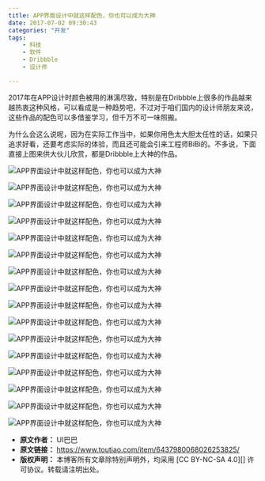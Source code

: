 ```yaml
---
title: APP界面设计中就这样配色，你也可以成为大神
date: 2017-07-02 09:30:43
categories: "开发"
tags:
	- 科技
	- 软件
	- Dribbble
	- 设计师

---
```


2017年在APP设计时颜色被用的淋漓尽致，特别是在Dribbble上很多的作品越来越热衷这种风格，可以看成是一种趋势吧，不过对于咱们国内的设计师朋友来说，这些作品的配色可以多借鉴学习，但千万不可一味照搬。

为什么会这么说呢，因为在实际工作当中，如果你用色太大胆太任性的话，如果只追求好看，还要考虑实际的体验，而且还可能会引来工程师BiBi的。不多说，下面直接上图来供大伙儿欣赏，都是Dribbble上大神的作品。

![APP界面设计中就这样配色，你也可以成为大神][APP]

![APP界面设计中就这样配色，你也可以成为大神][APP 1]

![APP界面设计中就这样配色，你也可以成为大神][APP 2]

![APP界面设计中就这样配色，你也可以成为大神][APP 3]

![APP界面设计中就这样配色，你也可以成为大神][APP 4]

![APP界面设计中就这样配色，你也可以成为大神][APP 5]

![APP界面设计中就这样配色，你也可以成为大神][APP 6]

![APP界面设计中就这样配色，你也可以成为大神][APP 7]

![APP界面设计中就这样配色，你也可以成为大神][APP 8]

![APP界面设计中就这样配色，你也可以成为大神][APP 9]

![APP界面设计中就这样配色，你也可以成为大神][APP 10]

![APP界面设计中就这样配色，你也可以成为大神][APP 11]

![APP界面设计中就这样配色，你也可以成为大神][APP 12]

![APP界面设计中就这样配色，你也可以成为大神][APP 13]

![APP界面设计中就这样配色，你也可以成为大神][APP 14]

![APP界面设计中就这样配色，你也可以成为大神][APP 15]


[APP]: /pro/os/crawler/ZEBU-E2NR-AB6Z.jpg
[APP 1]: /pro/os/crawler/IN6V-ZFJ3-2MVE.jpg
[APP 2]: /pro/os/crawler/NFZA-BRJA-MFUU.jpg
[APP 3]: /pro/os/crawler/AEYR-YJIF-R2QQ.jpg
[APP 4]: /pro/os/crawler/NRQN-VZIB-MUFN.jpg
[APP 5]: /pro/os/crawler/VYEI-QAFQ-FR2Q.jpg
[APP 6]: /pro/os/crawler/2IJU-IUUN-YYVU.jpg
[APP 7]: /pro/os/crawler/FYYQ-BNMF-UIZ2.jpg
[APP 8]: /pro/os/crawler/AAN7-Z3UE-ERJM.jpg
[APP 9]: /pro/os/crawler/BIEN-QYJB-UBQM.jpg
[APP 10]: /pro/os/crawler/F6VJ-2MFA-R7RA.jpg
[APP 11]: /pro/os/crawler/MF3Q-NRAZ-UVJ2.jpg
[APP 12]: /pro/os/crawler/MIRI-YVYU-YYRM.jpg
[APP 13]: /pro/os/crawler/RVJ3-IIZM-RAZY.jpg
[APP 14]: /pro/os/crawler/3AJR-EVEU-R3QZ.jpg
[APP 15]: /pro/os/crawler/BENM-INVF-RAFQ.jpg
 *  **原文作者：** UI巴巴
 *  **原文链接：** https://www.toutiao.com/item/6437980068026253825/
 *  **版权声明：** 本博客所有文章除特别声明外，均采用 [CC BY-NC-SA 4.0][] 许可协议。转载请注明出处。